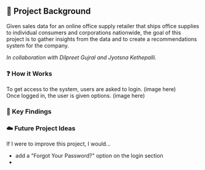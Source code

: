 ## :pushpin: Project Background  
Given sales data for an online office supply retailer that ships office supplies to individual consumers and corporations nationwide, the goal of this project is to gather insights from the data and to create a recommendations system for the company.

<i>In collaboration with Dilpreet Gujral and Jyotsna Kethepalli.</i>  

### :question: How it Works  
To get access to the system, users are asked to login. (image here)  
Once logged in, the user is given options. (image here)  



### :key: Key Findings  

### :cloud: Future Project Ideas  
If I were to improve this project, I would...    
- add a "Forgot Your Password?" option on the login section
- 


